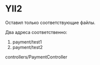 # YII2

Оставил только соответствующие файлы.

Два адреса соответственно:
1) payment/test1
2) payment/test2

controllers/PaymentController
